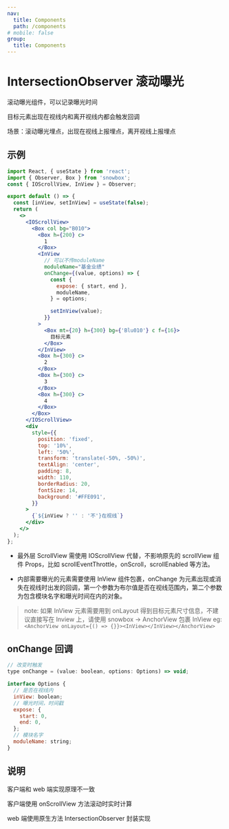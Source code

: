 ```yaml
---
nav:
  title: Components
  path: /components
# mobile: false
group:
  title: Components
---
```


# IntersectionObserver 滚动曝光

滚动曝光组件，可以记录曝光时间

目标元素出现在视线内和离开视线内都会触发回调

场景：滚动曝光埋点，出现在视线上报埋点，离开视线上报埋点

## 示例

```jsx
import React, { useState } from 'react';
import { Observer, Box } from 'snowbox';
const { IOScrollView, InView } = Observer;

export default () => {
  const [inView, setInView] = useState(false);
  return (
    <>
      <IOScrollView>
        <Box col bg="B010">
          <Box h={200} c>
            1
          </Box>
          <InView
            // 可以不传moduleName
            moduleName="基金业绩"
            onChange={(value, options) => {
              const {
                expose: { start, end },
                moduleName,
              } = options;

              setInView(value);
            }}
          >
            <Box mt={20} h={300} bg={'Blu010'} c f={16}>
              目标元素
            </Box>
          </InView>
          <Box h={300} c>
            2
          </Box>
          <Box h={300} c>
            3
          </Box>
          <Box h={300} c>
            4
          </Box>
        </Box>
      </IOScrollView>
      <div
        style={{
          position: 'fixed',
          top: '10%',
          left: '50%',
          transform: 'translate(-50%, -50%)',
          textAlign: 'center',
          padding: 8,
          width: 110,
          borderRadius: 20,
          fontSize: 14,
          background: '#FFE091',
        }}
      >
        {`${inView ? '' : '不'}在视线`}
      </div>
    </>
  );
};
```

- 最外层 ScrollView 需使用 IOScrollView 代替，不影响原先的 scrollView 组件 Props，比如 scrollEventThrottle，onScroll，scrollEnabled 等方法。

- 内部需要曝光的元素需要使用 InView 组件包裹，onChange 为元素出现或消失在视线时出发的回调，第一个参数为布尔值是否在视线范围内，第二个参数为包含模块名字和曝光时间在内的对象。

> note: 如果 InView 元素需要用到 onLayout 得到目标元素尺寸信息，不建议直接写在 Inview 上，请使用 snowbox -> AnchorView 包裹 InView eg: `<AnchorView onLayout={() => {}}><InView></InView></AnchorView>`

## onChange 回调

```js
// 改变时触发
type onChange = (value: boolean, options: Options) => void;

interface Options {
  // 是否在视线内
  inView: boolean;
  // 曝光时间，时间戳
  expose: {
    start: 0,
    end: 0,
  };
  // 模块名字
  moduleName: string;
}
```

## 说明

客户端和 web 端实现原理不一致

客户端使用 onScrollView 方法滚动时实时计算

web 端使用原生方法 IntersectionObserver 封装实现
